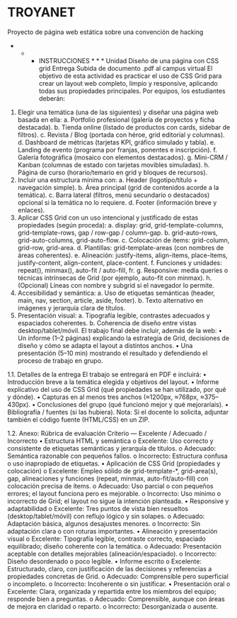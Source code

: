 # TROYANET
Proyecto de página web estática sobre una convención de hacking

* * * INSTRUCCIONES * * *
Unidad	Diseño de una página con CSS grid
Entrega	Subida de documento .pdf al campus virtual
El objetivo de esta actividad es practicar el uso de CSS Grid para crear un layout web completo, limpio y responsive, aplicando todas sus propiedades principales.
Por equipos, los estudiantes deberán:
1.	Elegir una temática (una de las siguientes) y diseñar una página web basada en ella:
a.	Portfolio profesional (galería de proyectos y ficha destacada).
b.	Tienda online (listado de productos con cards, sidebar de filtros).
c.	Revista / Blog (portada con héroe, grid editorial y columnas).
d.	Dashboard de métricas (tarjetas KPI, gráfico simulado y tabla).
e.	Landing de evento (programa por franjas, ponentes e inscripción).
f.	Galería fotográfica (mosaico con elementos destacados).
g.	Mini-CRM / Kanban (columnas de estado con tarjetas movibles simuladas).
h.	Página de curso (horario/temario en grid y bloques de recursos).
2.	Incluir una estructura mínima con:
a.	Header (logotipo/título + navegación simple).
b.	Área principal (grid de contenidos acorde a la temática).
c.	Barra lateral (filtros, menú secundario o destacados) opcional si la temática no lo requiere.
d.	Footer (información breve y enlaces).
3.	Aplicar CSS Grid con un uso intencional y justificado de estas propiedades (según proceda):
a.	display: grid, grid-template-columns, grid-template-rows, gap / row-gap / column-gap.
b.	grid-auto-rows, grid-auto-columns, grid-auto-flow.
c.	Colocación de ítems: grid-column, grid-row, grid-area.
d.	Plantillas: grid-template-areas (con nombres de áreas coherentes).
e.	Alineación: justify-items, align-items, place-items, justify-content, align-content, place-content.
f.	Funciones y unidades: repeat(), minmax(), auto-fit / auto-fill, fr.
g.	Responsive: media queries o técnicas intrínsecas de Grid (por ejemplo, auto-fit con minmax).
h.	(Opcional) Líneas con nombre y subgrid si el navegador lo permite.
4.	Accesibilidad y semántica:
a.	Uso de etiquetas semánticas (header, main, nav, section, article, aside, footer).
b.	Texto alternativo en imágenes y jerarquía clara de títulos.
5.	Presentación visual:
a.	Tipografía legible, contrastes adecuados y espaciados coherentes.
b.	Coherencia de diseño entre vistas desktop/tablet/móvil.
El trabajo final debe incluir, además de la web:
•	Un informe (1–2 páginas) explicando la estrategia de Grid, decisiones de diseño y cómo se adapta el layout a distintos anchos.
•	Una presentación (5–10 min) mostrando el resultado y defendiendo el proceso de trabajo en grupo.

1.1.	Detalles de la entrega
El trabajo se entregará en PDF e incluirá:
•	Introducción breve a la temática elegida y objetivos del layout.
•	Informe explicativo del uso de CSS Grid (qué propiedades se han utilizado, por qué y dónde).
•	Capturas en al menos tres anchos (≈1200px, ≈768px, ≈375–430px).
•	Conclusiones del grupo (qué funcionó mejor y qué mejoraríais).
•	Bibliografía / fuentes (si las hubiera).
Nota: Si el docente lo solicita, adjuntar también el código fuente (HTML/CSS) en un ZIP.

1.2.	Anexo: Rúbrica de evaluación
Criterio — Excelente / Adecuado / Incorrecto
•	Estructura HTML y semántica
o	Excelente: Uso correcto y consistente de etiquetas semánticas y jerarquía de títulos.
o	Adecuado: Semántica razonable con pequeños fallos.
o	Incorrecto: Estructura confusa o uso inapropiado de etiquetas.
•	Aplicación de CSS Grid (propiedades y colocación)
o	Excelente: Empleo sólido de grid-template-*, grid-area(s), gap, alineaciones y funciones (repeat, minmax, auto-fit/auto-fill) con colocación precisa de ítems.
o	Adecuado: Uso parcial o con pequeños errores; el layout funciona pero es mejorable.
o	Incorrecto: Uso mínimo o incorrecto de Grid; el layout no sigue la intención planteada.
•	Responsive y adaptabilidad
o	Excelente: Tres puntos de vista bien resueltos (desktop/tablet/móvil) con reflujo lógico y sin solapes.
o	Adecuado: Adaptación básica, algunos desajustes menores.
o	Incorrecto: Sin adaptación clara o con roturas importantes.
•	Alineación y presentación visual
o	Excelente: Tipografía legible, contraste correcto, espaciado equilibrado; diseño coherente con la temática.
o	Adecuado: Presentación aceptable con detalles mejorables (alineación/espaciado).
o	Incorrecto: Diseño desordenado o poco legible.
•	Informe escrito
o	Excelente: Estructurado, claro, con justificación de las decisiones y referencias a propiedades concretas de Grid.
o	Adecuado: Comprensible pero superficial o incompleto.
o	Incorrecto: Incoherente o sin justificar.
•	Presentación oral
o	Excelente: Clara, organizada y repartida entre los miembros del equipo; responde bien a preguntas.
o	Adecuado: Comprensible, aunque con áreas de mejora en claridad o reparto.
o	Incorrecto: Desorganizada o ausente.

	
